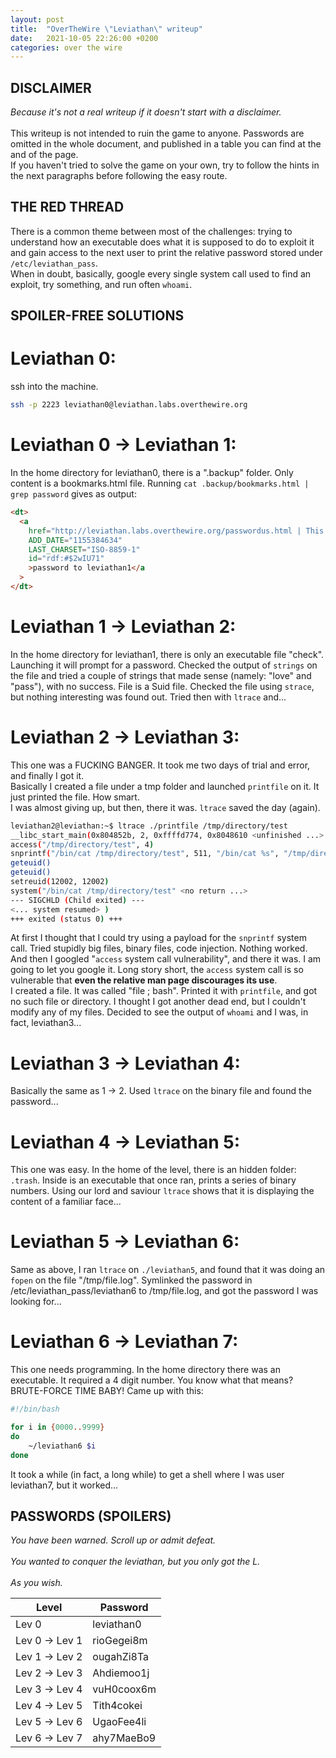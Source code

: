 ```yaml
---
layout: post
title:  "OverTheWire \"Leviathan\" writeup"
date:   2021-10-05 22:26:00 +0200
categories: over the wire
---
```

## DISCLAIMER

*Because it's not a real writeup if it doesn't start with a disclaimer.*\
\
This writeup is not intended to ruin the game to anyone. Passwords are omitted in the whole document, and published in a table you can find at the and of the page.\
If you haven't tried to solve the game on your own, try to follow the hints in the next paragraphs before following the easy route.

## THE RED THREAD

There is a common theme between most of the challenges: trying to understand how an executable does what it is supposed to do to exploit it and gain access to the next user to print the relative password stored under `/etc/leviathan_pass`.\
When in doubt, basically, google every single system call used to find an exploit, try something, and run often `whoami`.

## SPOILER-FREE SOLUTIONS

# Leviathan 0:

ssh into the machine.
```bash
ssh -p 2223 leviathan0@leviathan.labs.overthewire.org
```
# Leviathan 0 -> Leviathan 1:

In the home directory for leviathan0, there is a ".backup" folder. Only content is a bookmarks.html file.
Running `cat .backup/bookmarks.html | grep password` gives as output:

```html
<dt>
  <a
    href="http://leviathan.labs.overthewire.org/passwordus.html | This will be fixed later, the password for leviathan1 is XXXXXXXXXX"
    ADD_DATE="1155384634"
    LAST_CHARSET="ISO-8859-1"
    id="rdf:#$2wIU71"
    >password to leviathan1</a
  >
</dt>
```

# Leviathan 1 -> Leviathan 2:

In the home directory for leviathan1, there is only an executable file "check". Launching it will prompt for a password.
Checked the output of `strings` on the file and tried a couple of strings that made sense (namely: "love" and "pass"), with no success.
File is a Suid file. Checked the file using `strace`, but nothing interesting was found out. Tried then with `ltrace` and...

# Leviathan 2 -> Leviathan 3:

This one was a FUCKING BANGER. It took me two days of trial and error, and finally I got it.\
Basically I created a file under a tmp folder and launched `printfile` on it. It just printed the file. How smart.\
I was almost giving up, but then, there it was. `ltrace` saved the day (again).

```bash
leviathan2@leviathan:~$ ltrace ./printfile /tmp/directory/test 
__libc_start_main(0x804852b, 2, 0xffffd774, 0x8048610 <unfinished ...>
access("/tmp/directory/test", 4)                                                     = 0
snprintf("/bin/cat /tmp/directory/test", 511, "/bin/cat %s", "/tmp/directory/test")  = 24
geteuid()                                                                            = 12002
geteuid()                                                                            = 12002
setreuid(12002, 12002)                                                               = 0
system("/bin/cat /tmp/directory/test" <no return ...>
--- SIGCHLD (Child exited) ---
<... system resumed> )                                                               = 0
+++ exited (status 0) +++
```
At first I thought that I could try using a payload for the `snprintf` system call. Tried stupidly big files, binary files, code injection. Nothing worked.\
And then I googled "`access` system call vulnerability", and there it was. I am going to let you google it. Long story short, the `access` system call is so vulnerable that **even the relative man page discourages its use**.\
I created a file. It was called "file ; bash". Printed it with `printfile`, and got no such file or directory.
I thought I got another dead end, but I couldn't modify any of my files. Decided to see the output of `whoami` and I was, in fact, leviathan3...

# Leviathan 3 -> Leviathan 4:

Basically the same as 1 -> 2. Used `ltrace` on the binary file and found the password...

# Leviathan 4 -> Leviathan 5:

This one was easy. In the home of the level, there is an hidden folder: `.trash`. Inside is an executable that once ran, prints a series of binary numbers. Using our lord and saviour `ltrace` shows that it is displaying the content of a familiar face...

# Leviathan 5 -> Leviathan 6:

Same as above, I ran `ltrace` on `./leviathan5`, and found that it was doing an `fopen` on the file "/tmp/file.log". Symlinked the password in /etc/leviathan_pass/leviathan6 to /tmp/file.log, and got the password I was looking for...

# Leviathan 6 -> Leviathan 7:

This one needs programming. In the home directory there was an executable. It required a 4 digit number. You know what that means? BRUTE-FORCE TIME BABY!
Came up with this: 
```bash
#!/bin/bash

for i in {0000..9999} 
do
    ~/leviathan6 $i
done
```
It took a while (in fact, a long while) to get a shell where I was user leviathan7, but it worked...

## PASSWORDS (SPOILERS)

*You have been warned. Scroll up or admit defeat.*\
\
*You wanted to conquer the leviathan, but you only got the L.*\
\
*As you wish.*

| Level          | Password   |
| -------------- | ---------- |
| Lev 0          | leviathan0 |
| Lev 0 -> Lev 1 | rioGegei8m |
| Lev 1 -> Lev 2 | ougahZi8Ta |
| Lev 2 -> Lev 3 | Ahdiemoo1j |
| Lev 3 -> Lev 4 | vuH0coox6m |
| Lev 4 -> Lev 5 | Tith4cokei |
| Lev 5 -> Lev 6 | UgaoFee4li |
| Lev 6 -> Lev 7 | ahy7MaeBo9 |
